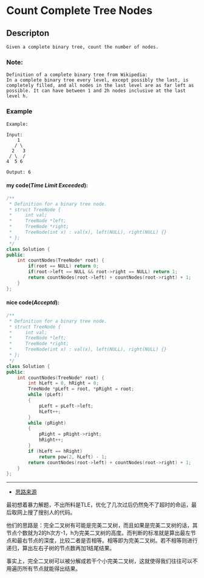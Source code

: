 # Count Complete Tree Nodes
## Descripton
```
Given a complete binary tree, count the number of nodes.
```
### Note:
```
Definition of a complete binary tree from Wikipedia:
In a complete binary tree every level, except possibly the last, is completely filled, and all nodes in the last level are as far left as possible. It can have between 1 and 2h nodes inclusive at the last level h.
```
### Example
```
Example:

Input: 
    1
   / \
  2   3
 / \  /
4  5 6

Output: 6
```
#### my code(*Time Limit Exceeded*):
```cpp
/**
 * Definition for a binary tree node.
 * struct TreeNode {
 *     int val;
 *     TreeNode *left;
 *     TreeNode *right;
 *     TreeNode(int x) : val(x), left(NULL), right(NULL) {}
 * };
 */
class Solution {
public:    
    int countNodes(TreeNode* root) {
        if(root == NULL) return 0;
        if(root->left == NULL && root->right == NULL) return 1;
        return countNodes(root->left) + countNodes(root->right) + 1;
    }
};
```

#### nice code(*Acceptd*):
```cpp
/**
 * Definition for a binary tree node.
 * struct TreeNode {
 *     int val;
 *     TreeNode *left;
 *     TreeNode *right;
 *     TreeNode(int x) : val(x), left(NULL), right(NULL) {}
 * };
 */
class Solution {
public:
    int countNodes(TreeNode* root) {
        int hLeft = 0, hRight = 0;
        TreeNode *pLeft = root, *pRight = root;
        while (pLeft)
        {
            pLeft = pLeft->left;
            hLeft++;
        }
        while (pRight)
        {
            pRight = pRight->right;
            hRight++;
        }
        if (hLeft == hRight) 
            return pow(2, hLeft) - 1;
        return countNodes(root->left) + countNodes(root->right) + 1;
    }
};
```
****************************************
- [思路来源](https://www.cnblogs.com/grandyang/p/4567827.html)

最初想着暴力解题，不出所料是TLE，优化了几次过后仍然免不了超时的命运，最后取网上搜了搜别人的代码。

他们的思路是：完全二叉树有可能是完美二叉树，而且如果是完美二叉树的话，其节点个数就为2的h次方-1，h为完美二叉树的高度。而判断的标准就是算出最左节点和最右节点的深度，比较二者是否相等。相等即为完美二叉树。若不相等则进行递归，算出左右子树的节点数再加1结尾结果。

事实上，完全二叉树可以被分解成若干个小完美二叉树，这就使得我们往往可以不用遍历所有节点就能得出结果。